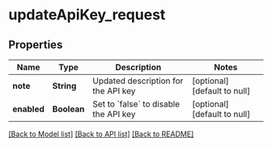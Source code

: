 # updateApiKey_request
## Properties

| Name | Type | Description | Notes |
|------------ | ------------- | ------------- | -------------|
| **note** | **String** | Updated description for the API key | [optional] [default to null] |
| **enabled** | **Boolean** | Set to &#x60;false&#x60; to disable the API key | [optional] [default to null] |

[[Back to Model list]](../README.md#documentation-for-models) [[Back to API list]](../README.md#documentation-for-api-endpoints) [[Back to README]](../README.md)

